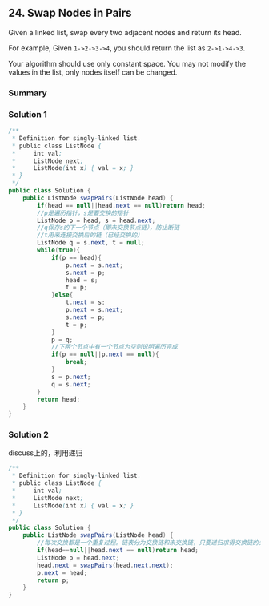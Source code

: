 ## 24. Swap Nodes in Pairs
Given a linked list, swap every two adjacent nodes and return its head.

For example,
Given `1->2->3->4`, you should return the list as `2->1->4->3`.

Your algorithm should use only constant space. You may not modify the values in the list, only nodes itself can be changed.

### Summary

### Solution 1

```java
/**
 * Definition for singly-linked list.
 * public class ListNode {
 *     int val;
 *     ListNode next;
 *     ListNode(int x) { val = x; }
 * }
 */
public class Solution {
    public ListNode swapPairs(ListNode head) {
        if(head == null||head.next == null)return head;
        //p是遍历指针，s是要交换的指针
        ListNode p = head, s = head.next;
        //q保存s的下一个节点（即未交换节点链），防止断链
        //t用来连接交换后的链（已经交换的）
        ListNode q = s.next, t = null;
        while(true){
            if(p == head){
                p.next = s.next;
                s.next = p;
                head = s;
                t = p;
            }else{
                t.next = s;
                p.next = s.next;
                s.next = p;
                t = p;
            }
            p = q;
            //下两个节点中有一个节点为空则说明遍历完成
            if(p == null||p.next == null){
                break;
            }
            s = p.next;
            q = s.next;
        }
        return head;
    }
}
```

### Solution 2
discuss上的，利用递归

```java
/**
 * Definition for singly-linked list.
 * public class ListNode {
 *     int val;
 *     ListNode next;
 *     ListNode(int x) { val = x; }
 * }
 */
public class Solution {
    public ListNode swapPairs(ListNode head) {
        //每次交换都是一个重复过程。链表分为交换链和未交换链，只要递归求得交换链的头结点。
        if(head==null||head.next == null)return head;
        ListNode p = head.next;
        head.next = swapPairs(head.next.next);
        p.next = head;
        return p;
    }
}
```